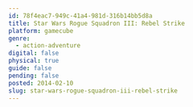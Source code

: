 ```yaml
---
id: 78f4eac7-949c-41a4-981d-316b14bb5d8a
title: Star Wars Rogue Squadron III: Rebel Strike
platform: gamecube
genre:
  - action-adventure
digital: false
physical: true
guide: false
pending: false
posted: 2014-02-10
slug: star-wars-rogue-squadron-iii-rebel-strike
---
```


